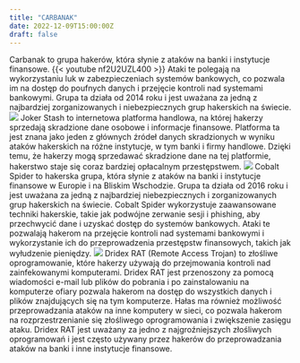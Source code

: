 ```yaml
---
title: "CARBANAK"
date: 2022-12-09T15:00:00Z
draft: false
---
```

Carbanak to grupa hakerów, która słynie z ataków na banki i instytucje finansowe. 
{{< youtube nf2U2UZL400 >}}
Ataki te polegają na wykorzystaniu luk w zabezpieczeniach systemów bankowych, co pozwala im na dostęp do poufnych danych i przejęcie kontroli nad systemami bankowymi. Grupa ta działa od 2014 roku i jest uważana za jedną z najbardziej zorganizowanych i niebezpiecznych grup hakerskich na świecie.
![](https://cdn.pixabay.com/photo/2017/05/15/15/47/ransomware-2315203_960_720.jpg)
Joker Stash to internetowa platforma handlowa, na której hakerzy sprzedają skradzione dane osobowe i informacje finansowe. Platforma ta jest znana jako jeden z głównych źródeł danych skradzionych w wyniku ataków hakerskich na różne instytucje, w tym banki i firmy handlowe. Dzięki temu, że hakerzy mogą sprzedawać skradzione dane na tej platformie, hakerstwo staje się coraz bardziej opłacalnym przestępstwem.
![](https://cdn.pixabay.com/photo/2017/05/17/15/08/ransomware-2321110_960_720.jpg)
Cobalt Spider to hakerska grupa, która słynie z ataków na banki i instytucje finansowe w Europie i na Bliskim Wschodzie. Grupa ta działa od 2016 roku i jest uważana za jedną z najbardziej niebezpiecznych i zorganizowanych grup hakerskich na świecie. Cobalt Spider wykorzystuje zaawansowane techniki hakerskie, takie jak podwójne zerwanie sesji i phishing, aby przechwycić dane i uzyskać dostęp do systemów bankowych. Ataki te pozwalają hakerom na przejęcie kontroli nad systemami bankowymi i wykorzystanie ich do przeprowadzenia przestępstw finansowych, takich jak wyłudzenie pieniędzy.
![](https://cdn.pixabay.com/photo/2016/11/07/09/28/cyber-security-1805246_960_720.png)
Dridex RAT (Remote Access Trojan) to złośliwe oprogramowanie, które hakerzy używają do przejmowania kontroli nad zainfekowanymi komputerami. Dridex RAT jest przenoszony za pomocą wiadomości e-mail lub plików do pobrania i po zainstalowaniu na komputerze ofiary pozwala hakerom na dostęp do wszystkich danych i plików znajdujących się na tym komputerze. Hałas ma również możliwość przeprowadzania ataków na inne komputery w sieci, co pozwala hakerom na rozprzestrzenianie się złośliwego oprogramowania i zwiększenie zasięgu ataku. Dridex RAT jest uważany za jedno z najgroźniejszych złośliwych oprogramowań i jest często używany przez hakerów do przeprowadzania ataków na banki i inne instytucje finansowe.

